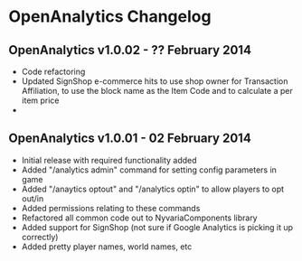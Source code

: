 OpenAnalytics Changelog
=======================

OpenAnalytics v1.0.02 - ?? February 2014
----------------------------------------

 - Code refactoring
 - Updated SignShop e-commerce hits to use shop owner for Transaction Affiliation, to use the block name as the Item Code and to calculate a per item price
 -  

OpenAnalytics v1.0.01 - 02 February 2014
----------------------------------------

 - Initial release with required functionality added
 - Added "/analytics admin" command for setting config parameters in game
 - Added "/anaytics optout" and "/analytics optin" to allow players to opt out/in
 - Added permissions relating to these commands
 - Refactored all common code out to NyvariaComponents library
 - Added support for SignShop (not sure if Google Analytics is picking it up correctly)
 - Added pretty player names, world names, etc

